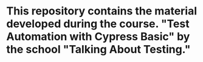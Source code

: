 # This repository contains the material developed during the course. "Test Automation with Cypress Basic" by the school "Talking About Testing."